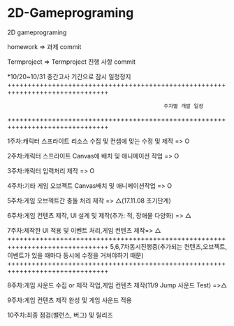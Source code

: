 # 2D-Gameprograming
2D gameprograming

homework => 과제 commit

Termproject => Termproject 진행 사항 commit

*10/20~10/31 중간고사 기간으로 잠시 일정정지
+++++++++++++++++++++++++++++++++++++++++++++++++++++++++++++++++++++++++++++++

                                                      주차별 개발 일정
                                     
+++++++++++++++++++++++++++++++++++++++++++++++++++++++++++++++++++++++++++++++

1주차:캐릭터 스프라이트 리소스 수집 및 컨셉에 맞는 수정 및 제작 => O 

2주차:캐릭터 스프라이트 Canvas에 배치 및 애니메이션 작업 => O 

3주차:캐릭터 입력처리 제작 => O 

4주차:기타 게임 오브젝트 Canvas배치 및 애니메이션작업 => O 

5주차:게임 오브젝트간 충돌 처리 제작 => △(17.11.08 초기단계)

6주차:게임 컨텐츠 제작, UI 설계 및 제작(추가: 적, 장애물 다양화) => △

7주차:제작한 UI 적용 및 이벤트 처리,게임 컨텐츠 제작=> △
+++++++++++++++++++++++++++++++++++++++++++++++++++++++++++++++++++++++++++++++
5,6,7차동시진행중(추가되는 컨텐츠,오브젝트,이벤트가 있을 때마다 동시에 수정을 거쳐야하기 때문)
+++++++++++++++++++++++++++++++++++++++++++++++++++++++++++++++++++++++++++++++

8주차:게임 사운드 수집 or 제작 작업,게임 컨텐츠 제작(11/9 Jump 사운드 Test) =>△

9주차:게임 컨텐츠 제작 완성 및 게임 사운드 적용

10주차:최종 점검(밸런스, 버그) 및 릴리즈
